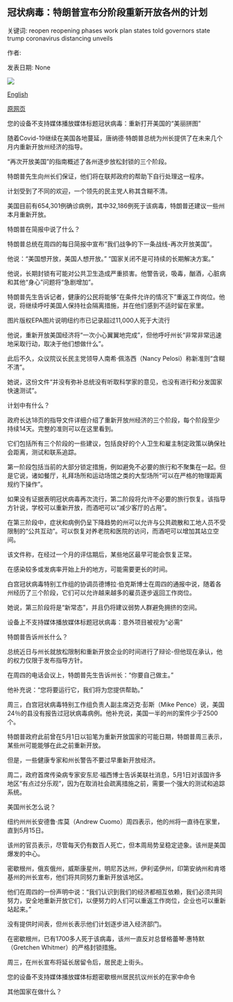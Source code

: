 ## 冠状病毒：特朗普宣布分阶段重新开放各州的计划

关键词: reopen reopening phases work plan states told governors state trump coronavirus distancing unveils

作者: 

发表日期: None

![](https://ichef.bbci.co.uk/images/ic/1024x576/p089qshy.jpg)

[English](Coronavirus%3A%20Trump%20unveils%20plan%20to%20reopen%20states%20in%20phases.md)

[原网页](https://www.bbc.com/news/world-us-canada-52314866)

您的设备不支持媒体播放媒体标题冠状病毒：重新打开美国的“美丽拼图”

随着Covid-19继续在美国各地蔓延，唐纳德·特朗普总统为州长提供了在未来几个月内重新开放州经济的指导。

“再次开放美国”的指南概述了各州逐步放松封锁的三个阶段。

特朗普先生向州长们保证，他们将在联邦政府的帮助下自行处理这一程序。

计划受到了不同的欢迎，一个领先的民主党人称其含糊不清。

美国目前有654,301例确诊病例，其中32,186例死于该病毒，特朗普还建议一些州本月重新开放。

特朗普在简报中说了什么？

特朗普总统在周四的每日简报中宣布“我们战争的下一条战线-再次开放美国”。

他说：“美国想开放，美国人想开放。” “国家关闭不是可持续的长期解决方案。”

他说，长期封锁有可能对公共卫生造成严重损害。他警告说，吸毒，酗酒，心脏病和其他“身心”问题将“急剧增加”。

特朗普先生告诉记者，健康的公民将能够“在条件允许的情况下”重返工作岗位。他说，将继续呼吁美国人保持社会隔离措施，并在他们感到不适时留在家里。

图片版权EPA图片说明纽约市已记录超过11,000人死于大流行

他说，重新开放美国经济将“一次小心翼翼地完成”，但他呼吁州长“非常非常迅速地采取行动，取决于他们想做什么”。

此后不久，众议院议长民主党领导人南希·佩洛西（Nancy Pelosi）称新准则“含糊不清”。

她说，这份文件“并没有弥补总统没有听取科学家的意见，也没有进行和分发国家快速测试”。

计划中有什么？

政府长达18页的指导文件详细介绍了重新开放州经济的三个阶段，每个阶段至少持续14天。完整的准则可以在这里看到。

它们包括所有三个阶段的一些建议，包括良好的个人卫生和雇主制定政策以确保社会距离，测试和联系追踪。

第一阶段包括当前的大部分锁定措施，例如避免不必要的旅行和不聚集在一起。但是它说，诸如餐厅，礼拜场所和运动场馆之类的大型场所“可以在严格的物理距离规约下操作”。

如果没有证据表明冠状病毒再次流行，第二阶段将允许不必要的旅行恢复。该指导方针说，学校可以重新开放，而酒吧可以“减少客厅的占用”。

在第三阶段中，症状和病例仍呈下降趋势的州可以允许与公共疏散和工地人员不受限制的“公共互动”。可以恢复对养老院和医院的访问，而酒吧可以增加其站立空间。

该文件称，在经过一个月的评估期后，某些地区最早可能会恢复正常。

在感染较多或发病率开始上升的地方，可能需要更长的时间。

白宫冠状病毒特别工作组的协调员德博拉·伯克斯博士在周四的通报中说，随着各州经历了三个阶段，它们可以允许越来越多的雇员逐步返回工作岗位。

她说，第三阶段将是“新常态”，并且仍将建议弱势人群避免拥挤的空间。

设备上不支持媒体播放媒体标题冠状病毒：意外项目被视为“必需”

特朗普告诉州长什么？

总统近日与州长就放松限制和重新开放企业的时间进行了辩论-但他现在承认，他的权力仅限于发布指导方针。

在周四的电话会议上，特朗普先生告诉州长：“你要自己做主。”

他补充说：“您将要运行它，我们将为您提供帮助。”

周三，白宫冠状病毒特别工作组负责人副主席迈克·彭斯（Mike Pence）说，美国24％的县没有报告过冠状病毒病例。他补充说，美国一半的州的案件少于2500个。

特朗普政府此前曾在5月1日以铅笔为重新开放国家的可能日期，特朗普周三表示，某些州可能能够在此之前重新开放。

但是，一些健康专家和州长警告不要过早重新开放经济。

周二，政府首席传染病专家安东尼·福西博士告诉美联社消息，5月1日对该国许多地区“有点过分乐观”，因为在取消社会疏离措施之前，需要一个强大的测试和追踪系统。

美国州长怎么说？

纽约州州长安德鲁·库莫（Andrew Cuomo）周四表示，他的州将一直待在家里，直到5月15日。

该州的官员表示，尽管每天仍有数百人死亡，但本周局势呈稳定迹象。该州是美国爆发的中心。

密歇根州，俄亥俄州，威斯康星州，明尼苏达州，伊利诺伊州，印第安纳州和肯塔基州的州长宣布，他们将共同努力重新开放该地区。

他们在周四的一份声明中说：“我们认识到我们的经济都相互依赖，我们必须共同努力，安全地重新开放它们，以便努力的人们可以重返工作岗位，企业也可以重新站起来。”

没有提供时间表，但州长表示他们计划逐步进入经济部门。

在密歇根州，已有1700多人死于该病毒，该州一直反对总督格蕾琴·惠特默（Gretchen Whitmer）的严格封锁措施。

周三，在州长宣布将延长居留令后，居民走上街头。

您的设备不支持媒体播放媒体标题密歇根州居民抗议州长的在家中命令

其他国家在做什么？